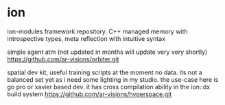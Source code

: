 # ion
ion-modules framework repository. C++ managed memory with introspective types, meta reflection with intuitive syntax

simple agent atm (not updated in months will update very very shortly)
https://github.com/ar-visions/orbiter.git

spatial dev kit, useful training scripts at the moment no data.  its not a balanced set yet as i need some lighting in my studio.
the use-case here is go pro or xavier based dev.  it has cross compilation ability in the ion::dx build system
https://github.com/ar-visions/hyperspace.git
